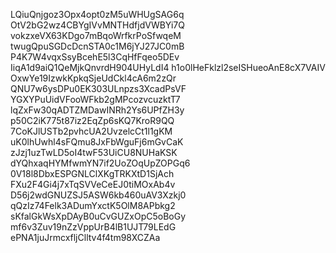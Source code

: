 LQiuQnjgoz3Opx4opt0zM5uWHUgSAG6q
OtV2bG2wz4CBYgIVvMNTHdfjdVWBYi7Q
vokzxeVX63KDgo7mBqoWrfkrPoSfwqeM
twugQpuSGDcDcnSTA0c1M6jYJ27JC0mB
P4K7W4vqxSsyBcehE5l3CqHfFqeo5DEv
IiqA1d9aiQ1QeMjkQnvrdH904UHyLdI4
h1o0lHeFklzl2seISHueoAnE8cX7VAIV
OxwYe19IzwkKpkqSjeUdCkl4cA6m2zQr
QNU7w6ysDPu0EK303ULnpzs3XcadPsVF
YGXYPuUidVFooWFkb2gMPcozvcuzktT7
lqZxFw30qADTZMDawINRh2Ys6UPfZH3y
p50C2iK775t87iz2EqZp6sKQ7KroR9QQ
7CoKJlUSTb2pvhcUA2UvzelcCt1l1gKM
uK0lhUwhl4sFQmu8JxFbWguFj6mGvCaK
zJzj1uzTwLD5oI4twF53UiCU8NUHaKSK
dYQhxaqHYMfwmYN7if2UoZOqUpZOPGq6
0V18l8DbxESPGNLClXKgTRKXtD1SjAch
FXu2F4Gi4j7xTqSVVeCeEJ0tiMOxAb4v
D56j2wdGNUZSJ5ASW6kb460uAV3Xzkj0
qQzIz74Felk3ADumYxctK5OlM8APbkg2
sKfalGkWsXpDAyB0uCvGUZxOpC5oBoGy
mf6v3Zuv19nZzVppUrB4lB1UJT79LEdG
ePNA1juJrmcxfljClltv4f4tm98XCZAa
